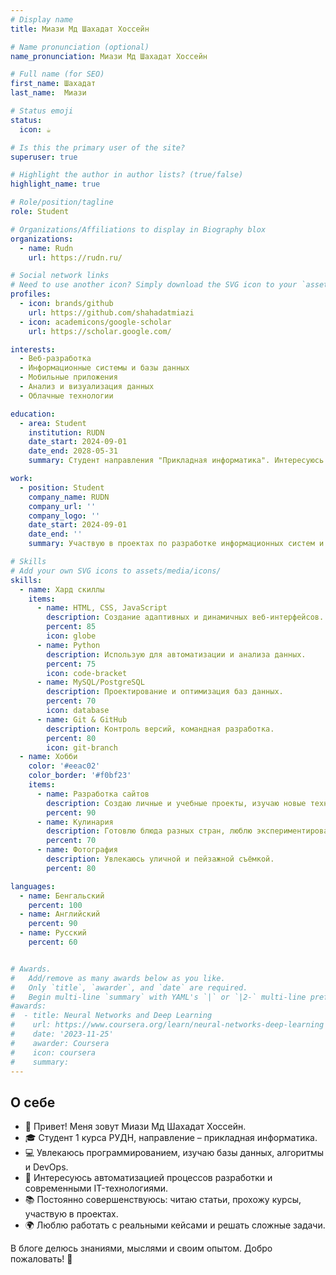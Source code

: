 ```yaml
---
# Display name
title: Миази Мд Шахадат Хоссейн

# Name pronunciation (optional)
name_pronunciation: Миази Мд Шахадат Хоссейн

# Full name (for SEO)
first_name: Шахадат
last_name:  Миази

# Status emoji
status:
  icon: ☕️

# Is this the primary user of the site?
superuser: true

# Highlight the author in author lists? (true/false)
highlight_name: true

# Role/position/tagline
role: Student

# Organizations/Affiliations to display in Biography blox
organizations:
  - name: Rudn
    url: https://rudn.ru/

# Social network links
# Need to use another icon? Simply download the SVG icon to your `assets/media/icons/` folder.
profiles:
  - icon: brands/github
    url: https://github.com/shahadatmiazi
  - icon: academicons/google-scholar
    url: https://scholar.google.com/

interests:  
  - Веб-разработка  
  - Информационные системы и базы данных  
  - Мобильные приложения  
  - Анализ и визуализация данных  
  - Облачные технологии  

education:  
  - area: Student  
    institution: RUDN  
    date_start: 2024-09-01  
    date_end: 2028-05-31  
    summary: Студент направления "Прикладная информатика". Интересуюсь разработкой веб-приложений, базами данных и практическими IT-решениями для бизнеса. Развиваюсь в направлении full-stack разработки и DevOps.  

work:  
  - position: Student  
    company_name: RUDN  
    company_url: ''  
    company_logo: ''  
    date_start: 2024-09-01  
    date_end: ''  
    summary: Участвую в проектах по разработке информационных систем и автоматизации бизнес-процессов. Занимаюсь программированием, тестированием и оптимизацией приложений.  

# Skills  
# Add your own SVG icons to assets/media/icons/  
skills:  
  - name: Хард скиллы  
    items:  
      - name: HTML, CSS, JavaScript  
        description: Создание адаптивных и динамичных веб-интерфейсов.  
        percent: 85  
        icon: globe  
      - name: Python  
        description: Использую для автоматизации и анализа данных.  
        percent: 75  
        icon: code-bracket  
      - name: MySQL/PostgreSQL  
        description: Проектирование и оптимизация баз данных.  
        percent: 70  
        icon: database  
      - name: Git & GitHub  
        description: Контроль версий, командная разработка.  
        percent: 80  
        icon: git-branch  
  - name: Хобби  
    color: '#eeac02'  
    color_border: '#f0bf23'  
    items:  
      - name: Разработка сайтов  
        description: Создаю личные и учебные проекты, изучаю новые технологии.  
        percent: 90  
      - name: Кулинария  
        description: Готовлю блюда разных стран, люблю экспериментировать.  
        percent: 70  
      - name: Фотография  
        description: Увлекаюсь уличной и пейзажной съёмкой.  
        percent: 80  

languages:  
  - name: Бенгальский  
    percent: 100  
  - name: Английский  
    percent: 90  
  - name: Русский  
    percent: 60  


# Awards.
#   Add/remove as many awards below as you like.
#   Only `title`, `awarder`, and `date` are required.
#   Begin multi-line `summary` with YAML's `|` or `|2-` multi-line prefix and indent 2 spaces below.
#awards:
#  - title: Neural Networks and Deep Learning
#    url: https://www.coursera.org/learn/neural-networks-deep-learning
#    date: '2023-11-25'
#    awarder: Coursera
#    icon: coursera
#    summary: 
---
```


## О себе  

- 👋 Привет! Меня зовут Миази Мд Шахадат Хоссейн.  
- 🎓 Студент 1 курса РУДН, направление – прикладная информатика.  
- 💻 Увлекаюсь программированием, изучаю базы данных, алгоритмы и DevOps.  
- 🚀 Интересуюсь автоматизацией процессов разработки и современными IT-технологиями.  
- 📚 Постоянно совершенствуюсь: читаю статьи, прохожу курсы, участвую в проектах.  
- 🌍 Люблю работать с реальными кейсами и решать сложные задачи.  

В блоге делюсь знаниями, мыслями и своим опытом. Добро пожаловать! 🚀  
